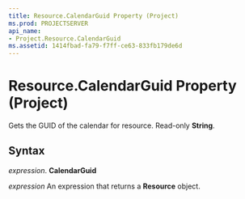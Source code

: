 ```yaml
---
title: Resource.CalendarGuid Property (Project)
ms.prod: PROJECTSERVER
api_name:
- Project.Resource.CalendarGuid
ms.assetid: 1414fbad-fa79-f7ff-ce63-833fb179de6d
---
```



# Resource.CalendarGuid Property (Project)

Gets the GUID of the calendar for resource. Read-only  **String**.


## Syntax

 _expression_. **CalendarGuid**

 _expression_ An expression that returns a **Resource** object.


